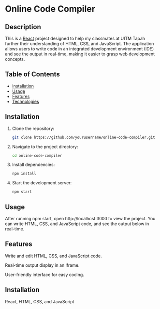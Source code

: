 # Online Code Compiler

## Description
This is a [React](https://reactjs.org/) project designed to help my classmates at UITM Tapah further their understanding of HTML, CSS, and JavaScript. The application allows users to write code in an integrated development environment (IDE) and see the output in real-time, making it easier to grasp web development concepts.

## Table of Contents
- [Installation](#installation)
- [Usage](#usage)
- [Features](#features)
- [Technologies](#technologies)

## Installation
1. Clone the repository:
   ```bash
   git clone https://github.com/yourusername/online-code-compiler.git
   ```
2. Navigate to the project directory:
   ```bash
   cd online-code-compiler
   ```
3. Install dependencies:
   ```bash
   npm install
   ```
3. Start the development server:
   ```bash
   npm start
   ```

## Usage

After running npm start, open http://localhost:3000 to view the project. You can write HTML, CSS, and JavaScript code, and see the output below in real-time.

## Features
Write and edit HTML, CSS, and JavaScript code.

Real-time output display in an iframe.

User-friendly interface for easy coding.

## Installation

React,
HTML,
CSS, and
JavaScript

